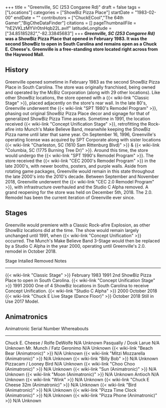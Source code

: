 +++
title = "Greenville, SC (253 Congaree Rd)"
draft = false
tags = ["Locations"]
categories = ["ShowBiz Pizza Place"]
startDate = "1983-02-00"
endDate = ""
contributors = ["ChuckECool","The 64th Gamer","BigCtheDataFinder"]
citations = []
pageThumbnailFile = "hE2VKLzMYVr0tnHqb22L.avif"
latitudeLongitude = ["34.85185282","-82.33845683"]
+++
***Greenville, SC (253 Congaree Rd)* was a ShowBiz Pizza Place that opened in February 1983. It was the second ShowBiz to open in South Carolina and remains open as a Chuck E. Cheese's. Greenville is a free-standing store located right across from the Haywood Mall.**

## History

Greenville opened sometime in February 1983 as the second ShowBiz Pizza Place in South Carolina. The store was originally franchised, being owned and operated by the McBiz Corporation (along with 29 other locations). Like other ShowBiz locations, the store opened with a {{< wiki-link "Classic Stage" >}}, placed adjacently on the store's rear wall. In the late 80's, Greenville underwent the {{< wiki-link "SPT 1980's Remodel Program" >}}, phasing out original ShowBiz Pizza Place decor and signage for that of generalized ShowBiz Pizza Time assets.
Sometime in 1991, the location received {{< wiki-link "Concept Unification Stage" >}}, retrofitting the Rock-afire into Munch's Make Believe Band, meanwhile keeping the ShowBiz Pizza name until later that same year. On September 16, 1996, Greenville's operating license was acquired by SPT Corporate along with sister locations {{< wiki-link "Charleston, SC (1610 Sam Rittenburg Blvd)" >}} & {{< wiki-link "Columbia, SC (1775 Burning Tree Dr)" >}}. Around this time, the store would undergo the {{< wiki-link "SPT 1990's Remodel Program" >}}.
The store received the {{< wiki-link "CEC 2000's Remodel Program" >}} in the late 2000's, with newer booths, posters, and purple walls. Aside from rotating game packages, Greenville would remain in this state throughout the late 2000's into the 2010's decade. Between September and November 2018, Greenville underwent the {{< wiki-link "CEC 2.0 Remodel Program" >}}, with infrastructure overhauled and the Studio C Alpha removed. A grand reopening for the store was held on December 5th, 2018. The 2.0. Remodel has been the current iteration of Greenville ever since.

## Stages

Greenville would premiere with a Classic Rock-afire Explosion, as other ShowBiz locations did at the time. The show would remain largely unchanged until 1991, when {{< wiki-link "Concept Unification" >}} occurred. The Munch's Make Believe Band 3-Stage would then be replaced by a Studio C Alpha in the year 2000, operating until Greenville's 2.0. remodel in October 2018.

  Stage                                                      Intalled        Removed        Notes
  ---------------------------------------------------------- --------------- -------------- ------------------------------------------------------------------------------
  {{< wiki-link "Classic Stage" >}}                      February 1983   1991           2nd ShowBiz Pizza Place to open in South Carolina.
  {{< wiki-link "Concept Unification Stage" >}}          1991            2000           One of 4 ShowBiz locations in South Carolina to receive Concept Unification.
  {{< wiki-link "Studio C Alpha" >}}                     2000            October 2018   
  {{< wiki-link "Chuck E Live Stage (Dance Floor)" >}}   October 2018    Still in Use   2017 Model.

## Animatronics

  Animatronic                                                Serial Number   Whereabouts
  ---------------------------------------------------------- --------------- -------------
  Chuck E. Cheese / Rolfe DeWolfe                            N/A             Unknown
  Pasqually / Dook Larue                                     N/A             Unknown
  Mr. Munch / Fatz Geronimo                                  N/A             Unknown
  {{< wiki-link "Beach Bear (Animatronic)" >}}           N/A             Unknown
  {{< wiki-link "Mitzi Mozzarella (Animatronic)" >}}     N/A             Unknown
  {{< wiki-link "Billy Bob" >}}                          N/A             Unknown
  Pizzacam / Looney Bird                                     N/A             Unknown
  {{< wiki-link "Choo Choo (Animatronic)" >}}            N/A             Unknown
  {{< wiki-link "Sun (Animatronic)" >}}                  N/A             Unknown
  {{< wiki-link "Moon (Animatronic)" >}}                 N/A             Unknown
  Antioch                                                    N/A             Unknown
  {{< wiki-link "Wink" >}}                               N/A             Unknown
  {{< wiki-link "Chuck E Cheese 32m (Animatronic)" >}}   N/A             Unknown
  {{< wiki-link "Bird (Animatronic)" >}}                 N/A             Unknown
  {{< wiki-link "Pizza Time Clock (Animatronic)" >}}     N/A             Unknown
  {{< wiki-link "Pizza Phone (Animatronic)" >}}          N/A             Unknown
